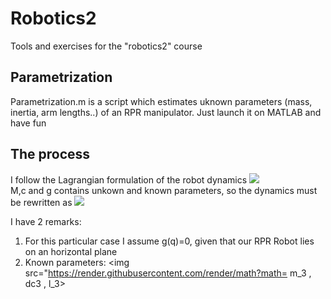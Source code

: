 # Robotics2
Tools and exercises for the "robotics2" course

## Parametrization 
Parametrization.m is a script which estimates uknown parameters (mass, inertia, arm lengths..) of an RPR manipulator. Just launch it on MATLAB and have fun <br/>
## The process
I follow the Lagrangian formulation of the robot dynamics <img src="https://render.githubusercontent.com/render/math?math=M(q) \, c(q,\dot{q}) \, g(q)  \, \tau"> <br/>
M,c and g contains unkown and known parameters, so the dynamics must be rewritten as <img src="https://render.githubusercontent.com/render/math?math=M(q) \, c(q,\dot{q}) \,Y_ka_k \, Y_ua_u"> <br/>

I have 2 remarks:
1) For this particular case I assume g(q)=0, given that our RPR Robot lies on an horizontal plane <br/>
2) Known parameters: <img src="https://render.githubusercontent.com/render/math?math= m_3 \, dc3 \, l_3>  <br/>
